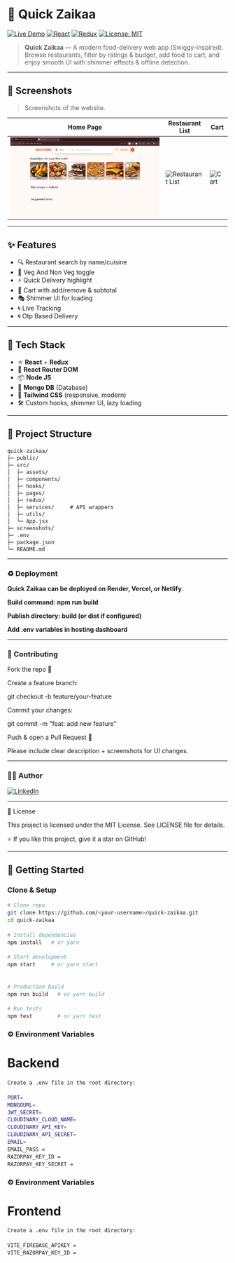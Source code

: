 # 🍴 Quick Zaikaa

[![Live Demo](https://img.shields.io/badge/Live-Demo-green?style=for-the-badge&logo=vercel)](https://quick-zaikaa.onrender.com)
[![React](https://img.shields.io/badge/Frontend-React-blue?style=for-the-badge&logo=react)](https://reactjs.org/)
[![Redux](https://img.shields.io/badge/State-Redux-764ABC?style=for-the-badge&logo=redux)](https://redux.js.org/)
[![License: MIT](https://img.shields.io/badge/License-MIT-yellow?style=for-the-badge)](./LICENSE)

> **Quick Zaikaa** — A modern food-delivery web app (Swiggy-inspired). Browse restaurants, filter by ratings & budget, add food to cart, and enjoy smooth UI with shimmer effects & offline detection.  

---

## 📸 Screenshots

> Screenshots of the website.

| Home Page | Restaurant List | Cart |
|-----------|-----------------|------|
| ![Home](https://github.com/sourav842741/Quick-Zaikaa/blob/ab962b13307995743c08f6a4c97a3b7f1f64c0db/Screenshot%202025-09-15%20181501.png) | ![Restaurant List](./screenshots/restaurant-list.png) | ![Cart](./screenshots/cart.png) |

---

## ✨ Features

- 🔍 Restaurant search by name/cuisine  
- 🌱 Veg And Non Veg toggle  
- ⚡ Quick Delivery highlight  
- 🛒 Cart with add/remove & subtotal  
- 🎭 Shimmer UI for loading   
- 🌀 Live Tracking  
- 🌀 Otp Based Delivery

---

## 🧰 Tech Stack

- ⚛️ **React** + **Redux**  
- 🔀 **React Router DOM**  
- 📦 **Node JS**  
- 🧪 **Mongo DB** (Database)  
- 🎨 **Tailwind CSS** (responsive, modern)  
- 🛠 Custom hooks, shimmer UI, lazy loading  

---

## 📂 Project Structure
```base 
quick-zaikaa/
├─ public/
├─ src/
│  ├─ assets/
│  ├─ components/
│  ├─ hooks/
│  ├─ pages/
│  ├─ redux/
│  ├─ services/     # API wrappers
│  ├─ utils/
│  └─ App.jsx
├─ screenshots/
├─ .env
├─ package.json
└─ README.md
```
---

### ♻️ Deployment

**Quick Zaikaa can be deployed on Render, Vercel, or Netlify**.

**Build command: npm run build**

**Publish directory: build (or dist if configured)**

**Add .env variables in hosting dashboard**

---



### 🤝 Contributing

Fork the repo 🍴

Create a feature branch:

git checkout -b feature/your-feature


Commit your changes:

git commit -m "feat: add new feature"


Push & open a Pull Request 🚀

Please include clear description + screenshots for UI changes.

---

### 👨‍💻 Author

[![LinkedIn](https://img.shields.io/badge/LinkedIn-Profile-blue?style=for-the-badge&logo=linkedin)](https://www.linkedin.com/in/sourav-kumar-01250b30b/)


---

📜 License

This project is licensed under the MIT License.
See LICENSE
 file for details.

⭐ If you like this project, give it a star on GitHub!

---


## 🚀 Getting Started

### Clone & Setup
```bash
# Clone repo
git clone https://github.com/<your-username>/quick-zaikaa.git
cd quick-zaikaa

# Install dependencies
npm install   # or yarn

# Start development
npm start     # or yarn start


# Production build
npm run build   # or yarn build

# Run tests
npm test        # or yarn test

```

### ⚙️ Environment Variables
# Backend
```bash
Create a .env file in the root directory:

PORT=
MONGOURL=
JWT_SECRET=
CLOUDINARY_CLOUD_NAME=
CLOUDINARY_API_KEY=
CLOUDINARY_API_SECRET=
EMAIL=
EMAIL_PASS =
RAZORPAY_KEY_ID =
RAZORPAY_KEY_SECRET =
```
### ⚙️ Environment Variables
# Frontend
```bash
Create a .env file in the root directory:

VITE_FIREBASE_APIKEY = 
VITE_RAZORPAY_KEY_ID = 



